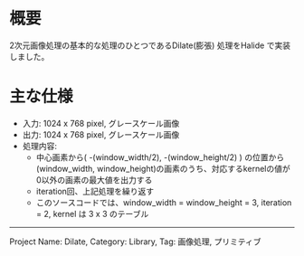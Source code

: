 # 概要

2次元画像処理の基本的な処理のひとつであるDilate(膨張) 処理をHalide で実装しました。

# 主な仕様

- 入力: 1024 x 768 pixel, グレースケール画像
- 出力: 1024 x 768 pixel, グレースケール画像
- 処理内容:
  - 中心画素から( -(window_width/2), -(window_height/2) ) の位置から(window_width, window_height)の画素のうち、対応するkernelの値が0以外の画素の最大値を出力する
  - iteration回、上記処理を繰り返す
  - このソースコードでは、window_width = window_height = 3, iteration = 2, kernel は 3 x 3 のテーブル
---
Project Name: Dilate, Category: Library, Tag: 画像処理, プリミティブ
